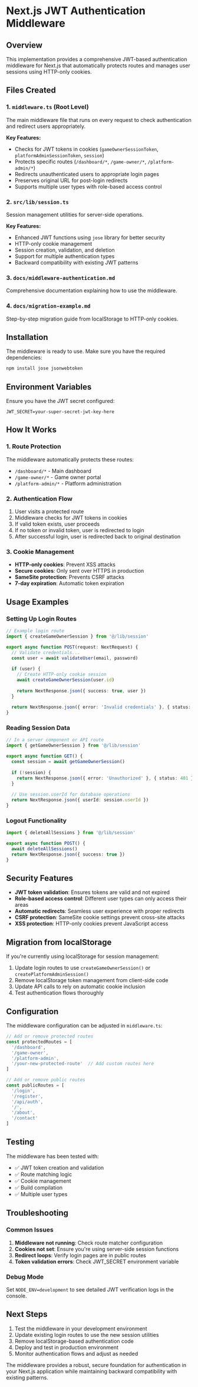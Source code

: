 # Next.js JWT Authentication Middleware

## Overview

This implementation provides a comprehensive JWT-based authentication middleware for Next.js that automatically protects routes and manages user sessions using HTTP-only cookies.

## Files Created

### 1. `middleware.ts` (Root Level)
The main middleware file that runs on every request to check authentication and redirect users appropriately.

**Key Features:**
- Checks for JWT tokens in cookies (`gameOwnerSessionToken`, `platformAdminSessionToken`, `session`)
- Protects specific routes (`/dashboard/*`, `/game-owner/*`, `/platform-admin/*`)
- Redirects unauthenticated users to appropriate login pages
- Preserves original URL for post-login redirects
- Supports multiple user types with role-based access control

### 2. `src/lib/session.ts`
Session management utilities for server-side operations.

**Key Features:**
- Enhanced JWT functions using `jose` library for better security
- HTTP-only cookie management
- Session creation, validation, and deletion
- Support for multiple authentication types
- Backward compatibility with existing JWT patterns

### 3. `docs/middleware-authentication.md`
Comprehensive documentation explaining how to use the middleware.

### 4. `docs/migration-example.md`
Step-by-step migration guide from localStorage to HTTP-only cookies.

## Installation

The middleware is ready to use. Make sure you have the required dependencies:

```bash
npm install jose jsonwebtoken
```

## Environment Variables

Ensure you have the JWT secret configured:

```env
JWT_SECRET=your-super-secret-jwt-key-here
```

## How It Works

### 1. Route Protection
The middleware automatically protects these routes:
- `/dashboard/*` - Main dashboard
- `/game-owner/*` - Game owner portal  
- `/platform-admin/*` - Platform administration

### 2. Authentication Flow
1. User visits a protected route
2. Middleware checks for JWT tokens in cookies
3. If valid token exists, user proceeds
4. If no token or invalid token, user is redirected to login
5. After successful login, user is redirected back to original destination

### 3. Cookie Management
- **HTTP-only cookies**: Prevent XSS attacks
- **Secure cookies**: Only sent over HTTPS in production
- **SameSite protection**: Prevents CSRF attacks
- **7-day expiration**: Automatic token expiration

## Usage Examples

### Setting Up Login Routes

```typescript
// Example login route
import { createGameOwnerSession } from '@/lib/session'

export async function POST(request: NextRequest) {
  // Validate credentials...
  const user = await validateUser(email, password)
  
  if (user) {
    // Create HTTP-only cookie session
    await createGameOwnerSession(user.id)
    
    return NextResponse.json({ success: true, user })
  }
  
  return NextResponse.json({ error: 'Invalid credentials' }, { status: 401 })
}
```

### Reading Session Data

```typescript
// In a server component or API route
import { getGameOwnerSession } from '@/lib/session'

export async function GET() {
  const session = await getGameOwnerSession()
  
  if (!session) {
    return NextResponse.json({ error: 'Unauthorized' }, { status: 401 })
  }
  
  // Use session.userId for database operations
  return NextResponse.json({ userId: session.userId })
}
```

### Logout Functionality

```typescript
import { deleteAllSessions } from '@/lib/session'

export async function POST() {
  await deleteAllSessions()
  return NextResponse.json({ success: true })
}
```

## Security Features

- **JWT token validation**: Ensures tokens are valid and not expired
- **Role-based access control**: Different user types can only access their areas
- **Automatic redirects**: Seamless user experience with proper redirects
- **CSRF protection**: SameSite cookie settings prevent cross-site attacks
- **XSS protection**: HTTP-only cookies prevent JavaScript access

## Migration from localStorage

If you're currently using localStorage for session management:

1. Update login routes to use `createGameOwnerSession()` or `createPlatformAdminSession()`
2. Remove localStorage token management from client-side code
3. Update API calls to rely on automatic cookie inclusion
4. Test authentication flows thoroughly

## Configuration

The middleware configuration can be adjusted in `middleware.ts`:

```typescript
// Add or remove protected routes
const protectedRoutes = [
  '/dashboard',
  '/game-owner',
  '/platform-admin',
  '/your-new-protected-route'  // Add custom routes here
]

// Add or remove public routes
const publicRoutes = [
  '/login',
  '/register',
  '/api/auth',
  '/',
  '/about',
  '/contact'
]
```

## Testing

The middleware has been tested with:
- ✅ JWT token creation and validation
- ✅ Route matching logic
- ✅ Cookie management
- ✅ Build compilation
- ✅ Multiple user types

## Troubleshooting

### Common Issues

1. **Middleware not running**: Check route matcher configuration
2. **Cookies not set**: Ensure you're using server-side session functions
3. **Redirect loops**: Verify login pages are in public routes
4. **Token validation errors**: Check JWT_SECRET environment variable

### Debug Mode

Set `NODE_ENV=development` to see detailed JWT verification logs in the console.

## Next Steps

1. Test the middleware in your development environment
2. Update existing login routes to use the new session utilities
3. Remove localStorage-based authentication code
4. Deploy and test in production environment
5. Monitor authentication flows and adjust as needed

The middleware provides a robust, secure foundation for authentication in your Next.js application while maintaining backward compatibility with existing patterns. 